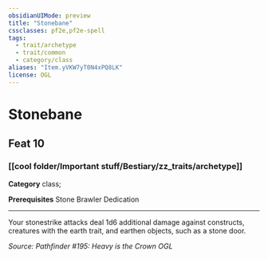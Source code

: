 ```yaml
---
obsidianUIMode: preview
title: "Stonebane"
cssclasses: pf2e,pf2e-spell
tags:
  - trait/archetype
  - trait/common
  - category/class
aliases: "Item.yVKW7yT0N4xPQ8LK"
license: OGL
---
```

# Stonebane
## Feat 10
### [[cool folder/Important stuff/Bestiary/zz_traits/archetype]]

**Category** class; 



**Prerequisites** Stone Brawler Dedication
* * *
Your stonestrike attacks deal 1d6 additional damage against constructs, creatures with the earth trait, and earthen objects, such as a stone door.

*Source: Pathfinder #195: Heavy is the Crown*
*OGL*